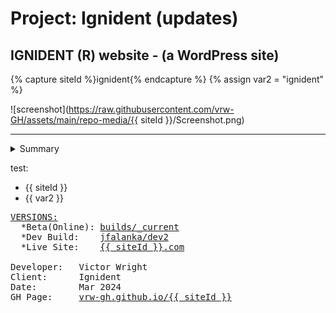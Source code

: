 # Project: Ignident (updates)

## IGNIDENT (R) website - (a WordPress site)

{% capture siteId %}ignident{% endcapture %}
{% assign var2 = "ignident" %}

![screenshot](https://raw.githubusercontent.com/vrw-GH/assets/main/repo-media/{{ siteId }}/Screenshot.png)

---

<details>
    <summary>Summary</summary>Detailed content goes here …
</details>

test:

* {{ siteId }}
* {{ var2 }}

<pre>
<u>VERSIONS:</u>
  *Beta(Online): <a href="https://wrightsdesk.com/{{ siteId }}">builds/_current</a>
  *Dev Build:    <a href="https://github.com/vrw-GH/{{ siteId }}/tree/main/dev2">jfalanka/dev2</a>
  *Live Site:    <a href="http://www.{{ siteId }}.com">{{ siteId }}.com</a>

Developer:   Victor Wright
Client:      Ignident
Date:        Mar 2024
GH Page:     <a href="https://vrw-gh.github.io/{{ siteId }}/">vrw-gh.github.io/{{ siteId }}</a>
</pre>
